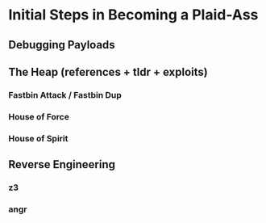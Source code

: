 # Initial Steps in Becoming a Plaid-Ass 

## Debugging Payloads


## The Heap (references + tldr + exploits) 

### Fastbin Attack / Fastbin Dup

### House of Force 

### House of Spirit

## Reverse Engineering 
### z3 

### angr 
